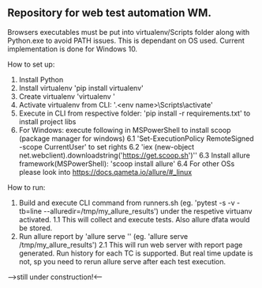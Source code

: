 ## Repository for web test automation WM.

Browsers executables must be put into virtualenv/Scripts folder along with
Python.exe to avoid PATH issues. This is dependant on OS used. Current
implementation is done for Windows 10.

How to set up:
1. Install Python
2. Install virtualenv 'pip install virtualenv'
3. Create virtualenv 'virtualenv <virtual environment name>'
3. Activate virtualenv from CLI: '.\<env name>\Scripts\activate'
2. Execute in CLI from respective folder: 'pip install -r requirements.txt' to install project libs
6. For Windows: execute following in MSPowerShell to install scoop (package manager for windows)
    6.1 'Set-ExecutionPolicy RemoteSigned -scope CurrentUser' to set rights
    6.2 'iex (new-object net.webclient).downloadstring('https://get.scoop.sh')''
    6.3 Install allure framework(MSPowerShell): 'scoop install allure'
    6.4 For other OSs please look into https://docs.qameta.io/allure/#_linux

How to run:
1. Build and execute CLI command from runners.sh (eg. 'pytest -s -v -tb=line --alluredir=/tmp/my_allure_results') under the respetive virtuanv activated.
    1.1 This will collect and execute tests. Also allure dfata would be stored.
2. Run allure report by 'allure serve <report folder>'' (eg. 'allure serve /tmp/my_allure_results')
    2.1 This will run web server with report page generated. Run history for each TC is supported. But real time update is not, sp you need to rerun allure serve after each test execution.


-->still under construction!<--